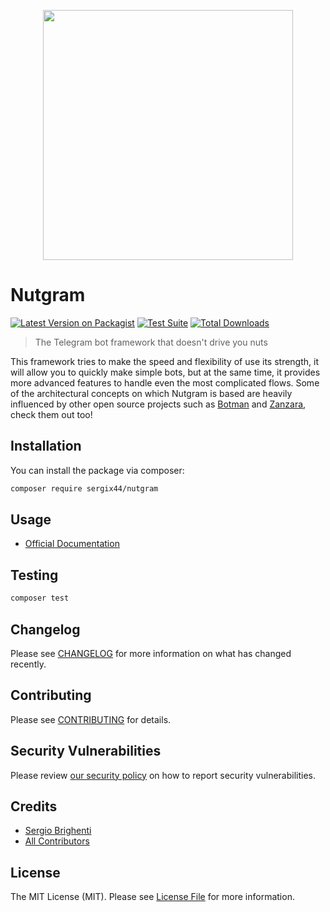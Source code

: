 <p align="center">
  <img src="https://i.imgur.com/0KjYtTJ.png" width="400px">
</p>

# Nutgram

[![Latest Version on Packagist](https://img.shields.io/packagist/v/sergix44/nutgram.svg?style=flat-square)](https://packagist.org/packages/sergix44/nutgram)
[![Test Suite](https://github.com/SergiX44/Nutgram/actions/workflows/php.yml/badge.svg)](https://github.com/SergiX44/Nutgram/actions/workflows/php.yml)
[![Total Downloads](https://img.shields.io/packagist/dt/sergix44/nutgram.svg?style=flat-square)](https://packagist.org/packages/sergix44/nutgram)

> The Telegram bot framework that doesn't drive you nuts

This framework tries to make the speed and flexibility of use its strength, it will allow you to quickly make simple bots, but at the same time, it provides more advanced features to handle even the most complicated flows.
Some of the architectural concepts on which Nutgram is based are heavily influenced by other open source projects such as [Botman](https://github.com/botman/botman) and [Zanzara](https://github.com/badfarm/zanzara), check them out too!

## Installation

You can install the package via composer:

```bash
composer require sergix44/nutgram
```

## Usage

- [Official Documentation](https://sergix44.github.io/nutgram/)

## Testing

```bash
composer test
```

## Changelog

Please see [CHANGELOG](CHANGELOG.md) for more information on what has changed recently.

## Contributing

Please see [CONTRIBUTING](.github/CONTRIBUTING.md) for details.

## Security Vulnerabilities

Please review [our security policy](../../security/policy) on how to report security vulnerabilities.

## Credits

- [Sergio Brighenti](https://github.com/SergiX44)
- [All Contributors](../../contributors)

## License

The MIT License (MIT). Please see [License File](LICENSE.md) for more information.
